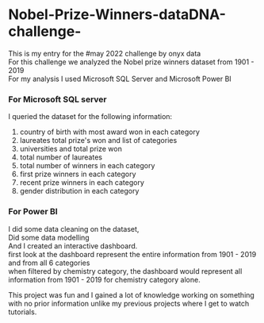 # Nobel-Prize-Winners-dataDNA-challenge-
This is my entry for the #may 2022 challenge by onyx data     
For this challenge we analyzed the Nobel prize winners dataset from 1901 - 2019         
For my analysis I used Microsoft SQL Server and Microsoft Power BI        

### For Microsoft SQL server             
I queried the dataset for the following information:      
1) country of birth with most award won in each category
2) laureates total prize's won and list of categories
3) universities and total prize won
4) total number of laureates
5) total number of winners in each category
6) first prize winners in each category
7) recent prize winners in each category
8) gender distribution in each category

### For Power BI           
I did some data cleaning on the dataset,    
Did some data modelling     
And I created an interactive dashboard.       
first look at the dashboard represent the entire information from 1901 - 2019 and from all 6 categories       
when filtered by chemistry category, the dashboard would represent all information from 1901 - 2019 for chemistry category alone.     

This project was fun and I gained a lot of knowledge working on something with no prior information unlike my previous projects where I get to watch tutorials.
